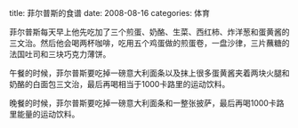 title: 菲尔普斯的食谱
date: 2008-08-16
categories: 体育

菲尔普斯每天早上他先吃加了三个煎蛋、奶酪、生菜、西红柿、炸洋葱和蛋黄酱的三文治。然后他会喝两杯咖啡，吃用五个鸡蛋做的煎蛋卷，一盘沙律，三片蘸糖的法国吐司和三块巧克力薄饼。

午餐的时候，菲尔普斯要吃掉一磅意大利面条以及抹上很多蛋黄酱夹着两块火腿和奶酪的白面包三文治，最后再喝相当于1000卡路里的运动饮料。

晚餐的时候，菲尔普斯要吃掉一磅意大利面条和一整张披萨，最后再喝1000卡路里能量的运动饮料。
